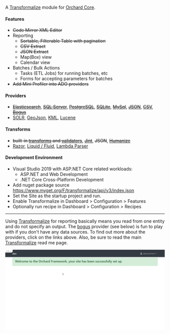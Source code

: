 A [Transformalize](https://github.com/dalenewman/Transformalize) 
module for [Orchard Core](https://github.com/OrchardCMS/OrchardCore). 

#### Features
- <strike>Code Mirror XML Editor</strike>
- Reporting
   - <strike>Sortable, Filterable Table with pagination</strike>
   - <strike>CSV Extract</strike>
   - <strike>JSON Extract</strike>
   - Map(Box) view
   - Calendar view
- Batches / Bulk Actions
  - Tasks (ETL Jobs) for running batches, etc
  - Forms for accepting parameters for batches
- <strike>Add Mini Profiler into ADO providers</strike>

#### Providers
- <strike>[Elasticsearch](https://github.com/dalenewman/Transformalize.Provider.Elasticsearch)</strike>, <strike>[SQL Server](https://github.com/dalenewman/Transformalize.Provider.SqlServer)</strike>, <strike>[PostgreSQL](https://github.com/dalenewman/Transformalize.Provider.PostgreSql)</strike>, <strike>[SQLite](https://github.com/dalenewman/Transformalize.Provider.SQLite)</strike>, <strike>[MySql](https://github.com/dalenewman/Transformalize.Provider.MySql)</strike>, <strike>[JSON](https://github.com/dalenewman/Transformalize.Provider.JSON)</strike>, <strike>[CSV](https://github.com/dalenewman/Transformalize.Provider.CsvHelper)</strike>, <strike>[Bogus](https://github.com/dalenewman/Transformalize.Provider.Bogus)</strike>
- [SOLR](https://github.com/dalenewman/Transformalize.Provider.SOLR), [GeoJson](https://github.com/dalenewman/Transformalize.Provider.GeoJson), [KML](https://github.com/dalenewman/Transformalize/tree/master/Providers/Kml), [Lucene](https://github.com/dalenewman/Transformalize.Provider.Lucene)

#### Transforms
- <strike>built-in [transforms](https://github.com/dalenewman/Transformalize/blob/master/Containers/Autofac/Transformalize.Container.Autofac.Shared/TransformBuilder.cs) and [validators](https://github.com/dalenewman/Transformalize/blob/master/Containers/Autofac/Transformalize.Container.Autofac.Shared/ValidateBuilder.cs)</strike>, <strike>[Jint](https://github.com/dalenewman/Transformalize.Transform.Jint
)</strike>, <strike>JSON</strike>, <strike>[Humanize](https://github.com/dalenewman/Transformalize.Transform.Humanizer)</strike>
- [Razor](https://github.com/dalenewman/Transformalize.Provider.Razor), [Liquid / Fluid](https://github.com/dalenewman/Transformalize.Transform.Fluid
), [Lambda Parser](https://github.com/dalenewman/Transformalize.Transform.LambdaParser)

#### Development Environment
- Visual Studio 2019 with ASP.NET Core related workloads:
  - ASP.NET and Web Development
  - .NET Core Cross-Platform Development
- Add nuget package source https://www.myget.org/F/transformalize/api/v3/index.json
- Set the Site as the startup project and run.
- Enable Transformalize in Dashboard > Configuration > Features
- Optionally run recipe in Dashboard > Configuration > Recipes

---

Using [Transformalize](https://github.com/dalenewman/Transformalize) for reporting basically means you 
read from one entity and do not specify an output.  The [bogus](https://github.com/dalenewman/Transformalize.Provider.Bogus) provider 
(see below) is fun to play with if you don't have any data sources.  To find out 
more about the providers, click on the links above.  Also, be sure to read 
the main [Transformalize](https://github.com/dalenewman/Transformalize) read me page.

![bogus report](bogus.gif)